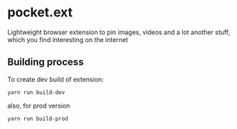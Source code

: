 # pocket.ext
Lightweight browser extension to pin images, videos and a lot another stuff, which you find interesting on the internet

## Building process

To create dev build of extension:
```
yarn run build-dev
```
also, for prod version
```
yarn run build-prod
```
